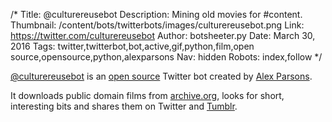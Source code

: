 /*
Title: @culturereusebot
Description: Mining old movies for #content.
Thumbnail: /content/bots/twitterbots/images/culturereusebot.png
Link: https://twitter.com/culturereusebot
Author: botsheeter.py
Date: March 30, 2016
Tags: twitter,twitterbot,bot,active,gif,python,film,open source,opensource,python,alexparsons
Nav: hidden
Robots: index,follow
*/

[@culturereusebot](https://twitter.com/culturereusebot) is an [open source](https://github.com/inkleby/inklebyrobots) Twitter bot created by [Alex Parsons](https://twitter.com/http://www.twitter.com/alexparsons). 

It downloads public domain films from [archive.org](https://archive.org/), looks for short, interesting bits and shares them on Twitter and [Tumblr](http://www.inkleby.com/blog/2016/03/culture-reuse-bot/).
